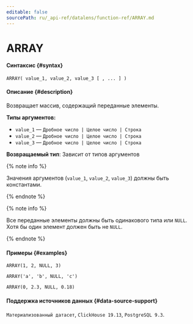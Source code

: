 ```yaml
---
editable: false
sourcePath: ru/_api-ref/datalens/function-ref/ARRAY.md
---
```


# ARRAY



#### Синтаксис {#syntax}


```
ARRAY( value_1, value_2, value_3 [ , ... ] )
```

#### Описание {#description}
Возвращает массив, содержащий переданные элементы.

**Типы аргументов:**
- `value_1` — `Дробное число | Целое число | Строка`
- `value_2` — `Дробное число | Целое число | Строка`
- `value_3` — `Дробное число | Целое число | Строка`


**Возвращаемый тип**: Зависит от типов аргументов

{% note info %}

Значения аргументов (`value_1`, `value_2`, `value_3`) должны быть константами.

{% endnote %}

{% note info %}

Все переданные элементы должны быть одинакового типа или `NULL`. Хотя бы один элемент должен быть не `NULL`.

{% endnote %}


#### Примеры {#examples}

```
ARRAY(1, 2, NULL, 3)
```

```
ARRAY('a', 'b', NULL, 'c')
```

```
ARRAY(0, 2.3, NULL, 0.18)
```


#### Поддержка источников данных {#data-source-support}

`Материализованный датасет`, `ClickHouse 19.13`, `PostgreSQL 9.3`.
